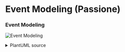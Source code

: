 # Event Modeling (Passione)

### Event Modeling

![Event Modeling](https://www.plantuml.com/plantuml/svg/bLJDIiD06BplKoprt4D1nGfAoTzPg7ZVDfjsQR8hoTQ28cW4Js913nuKmJS8LMcnM5_Xonkv2HItrf1u22JvlfbCPYPfHPA4SXZuA1emVan24k2eJrmnOho7FU97L9jqI7VG2yMGkwRmHOX7VIRrkKKzClIb8xXiirEA6vi8-TIJM0eSibvVOfU5j2kPu4WX9ClESEs8HKoAi8RF4CRPdF2UJxFxTBIBuGdUuJEzhU4Dmx1inrXTCaKG4EwglUSqXg_q0XAOm2oDqniCKtNneOwf0fixzhRPN0NR9vHB1NrOxc5OQ2ppxCaAwZZELjD2vxfeGtb1kRic-Y0KNHf5YlHESSnX1c-GfDTAqLZJ0ucYjHhcfbskA5CpKmwCqxX0IriIpyE7fEDJMUJYO-vY38ckOW6JKbjVCf2oyogzt8Fxt1y5WqLrIr-N85q-MektNj-l72Ugd7lEMYbdLB4EEMFbcD4_6b6aLM_0dofNAfApbAMEodlnAu_27g1APIbwjvzoe9Rwdh9VqJS)

<details><summary>PlantUML source</summary>

```plantuml
@startuml
skinparam shadowing false
skinparam backgroundColor white
skinparam DefaultFontSize 14

left to right direction
partition "Visitor" {
  rectangle "View: Меню" #BBDEFB
  rectangle "Command: Отправить заказ" #C8E6C9
  rectangle "Event: Заказ отправлен" #FFF59D
}
partition "Backend" {
  rectangle "Process: Валидация заказа" #D1C4E9
  rectangle "Event: Заказ принят" #FFF59D
}
partition "Staff Tablet" {
  rectangle "View: Лента заказов" #BBDEFB
  rectangle "Command: Статус=Готово" #C8E6C9
  rectangle "Event: Заказ готов" #FFF59D
}

"View: Меню" --> "Command: Отправить заказ"
"Command: Отправить заказ" --> "Event: Заказ отправлен"
"Event: Заказ отправлен" --> "Process: Валидация заказа"
"Process: Валидация заказа" --> "Event: Заказ принят"
"Event: Заказ принят" --> "View: Лента заказов"
"View: Лента заказов" --> "Command: Статус=Готово"
"Command: Статус=Готово" --> "Event: Заказ готов"
@enduml

```

</details>

